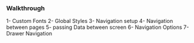 ### Walkthrough

1- Custom Fonts
2- Global Styles
3- Navigation setup
4- Navigation between pages
5- passing Data between screen
6- Navigation Options
7- Drawer Navigation